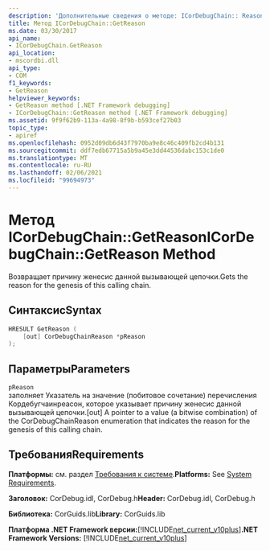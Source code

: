 ```yaml
---
description: 'Дополнительные сведения о методе: ICorDebugChain:: Reason'
title: Метод ICorDebugChain::GetReason
ms.date: 03/30/2017
api_name:
- ICorDebugChain.GetReason
api_location:
- mscordbi.dll
api_type:
- COM
f1_keywords:
- GetReason
helpviewer_keywords:
- GetReason method [.NET Framework debugging]
- ICorDebugChain::GetReason method [.NET Framework debugging]
ms.assetid: 9f9f62b9-113a-4a98-8f9b-b593cef27b03
topic_type:
- apiref
ms.openlocfilehash: 0952d09db6d43f7970ba9e8c46c409fb2cd4b131
ms.sourcegitcommit: ddf7edb67715a5b9a45e3dd44536dabc153c1de0
ms.translationtype: MT
ms.contentlocale: ru-RU
ms.lasthandoff: 02/06/2021
ms.locfileid: "99694973"
---
```

# <a name="icordebugchaingetreason-method"></a><span data-ttu-id="bbf11-103">Метод ICorDebugChain::GetReason</span><span class="sxs-lookup"><span data-stu-id="bbf11-103">ICorDebugChain::GetReason Method</span></span>

<span data-ttu-id="bbf11-104">Возвращает причину женесис данной вызывающей цепочки.</span><span class="sxs-lookup"><span data-stu-id="bbf11-104">Gets the reason for the genesis of this calling chain.</span></span>  
  
## <a name="syntax"></a><span data-ttu-id="bbf11-105">Синтаксис</span><span class="sxs-lookup"><span data-stu-id="bbf11-105">Syntax</span></span>  
  
```cpp  
HRESULT GetReason (  
    [out] CorDebugChainReason *pReason  
);  
```  
  
## <a name="parameters"></a><span data-ttu-id="bbf11-106">Параметры</span><span class="sxs-lookup"><span data-stu-id="bbf11-106">Parameters</span></span>  

 `pReason`  
 <span data-ttu-id="bbf11-107">заполняет Указатель на значение (побитовое сочетание) перечисления Кордебугчаинреасон, которое указывает причину женесис данной вызывающей цепочки.</span><span class="sxs-lookup"><span data-stu-id="bbf11-107">[out] A pointer to a value (a bitwise combination) of the CorDebugChainReason enumeration that indicates the reason for the genesis of this calling chain.</span></span>  
  
## <a name="requirements"></a><span data-ttu-id="bbf11-108">Требования</span><span class="sxs-lookup"><span data-stu-id="bbf11-108">Requirements</span></span>  

 <span data-ttu-id="bbf11-109">**Платформы:** см. раздел [Требования к системе](../../get-started/system-requirements.md).</span><span class="sxs-lookup"><span data-stu-id="bbf11-109">**Platforms:** See [System Requirements](../../get-started/system-requirements.md).</span></span>  
  
 <span data-ttu-id="bbf11-110">**Заголовок:** CorDebug.idl, CorDebug.h</span><span class="sxs-lookup"><span data-stu-id="bbf11-110">**Header:** CorDebug.idl, CorDebug.h</span></span>  
  
 <span data-ttu-id="bbf11-111">**Библиотека:** CorGuids.lib</span><span class="sxs-lookup"><span data-stu-id="bbf11-111">**Library:** CorGuids.lib</span></span>  
  
 <span data-ttu-id="bbf11-112">**Платформа .NET Framework версии:**[!INCLUDE[net_current_v10plus](../../../../includes/net-current-v10plus-md.md)]</span><span class="sxs-lookup"><span data-stu-id="bbf11-112">**.NET Framework Versions:** [!INCLUDE[net_current_v10plus](../../../../includes/net-current-v10plus-md.md)]</span></span>
